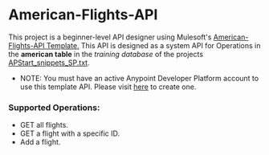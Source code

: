 # American-Flights-API
This project is a beginner-level API designer using Mulesoft's [American-Flights-API Template.](https://anypoint.mulesoft.com/exchange/68ef9520-24e9-4cf2-b2f5-620025690913/training-american-flights-api/minor/2.0/) This API is designed as a system API for Operations in the **american table** in the _training database_ of the projects [APStart_snippets_SP.txt]().
* NOTE: You must have an active Anypoint Developer Platform account to use this template API. Please visit [here](https://anypoint.mulesoft.com/) to create one.   

### Supported Operations:
- GET all flights.
- GET a flight with a specific ID.
- Add a flight. 
